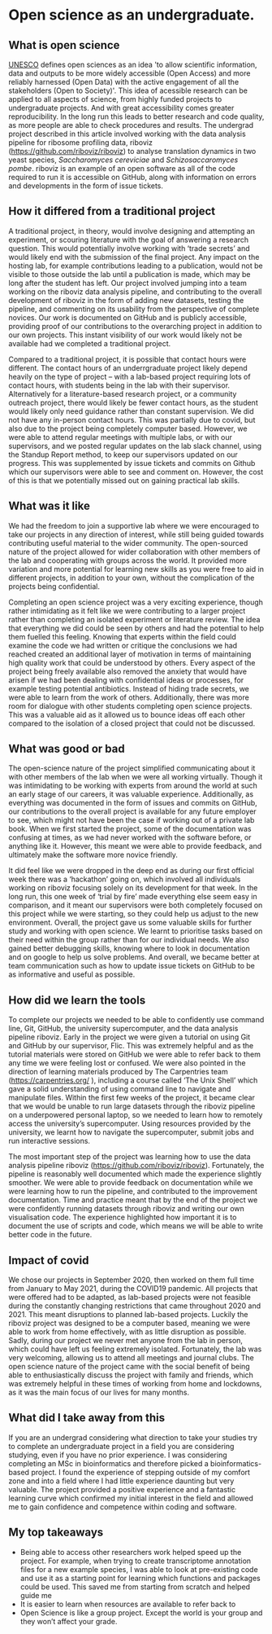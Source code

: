 # Open science as an undergraduate.

## What is open science 
[UNESCO](https://en.unesco.org/science-sustainable-future/open-science) defines open sciences as an idea 'to allow scientific information, data and outputs to be more widely accessible (Open Access) and more reliably harnessed (Open Data) with the active engagement of all the stakeholders (Open to Society)'. This idea of acessible research can be applied to all aspects of science, from highly funded projects to undergraduate projects. And with great accessibility comes greater reproducibility. In the long run this leads to better research and code quality, as more people are able to check procedures and results.  The undergrad project described in this article involved working with the data analysis pipeline for ribosome profiling data, riboviz (https://github.com/riboviz/riboviz) to analyse translation dynamics in two yeast species, _Saccharomyces cereviciae_ and _Schizosaccaromyces pombe_. riboviz is an example of an open software as all of the code required to run it is accessible on GitHub, along with information on errors and developments in the form of issue tickets.

## How it differed from a traditional project
A traditional project, in theory, would involve designing and attempting an experiment, or scouring literature with the goal of answering a research question. This would potentially involve working with ‘trade secrets’ and would likely end with the submission of the final project. Any impact on the hosting lab, for example contributions leading to a publication, would not be visible to those outside the lab until a publication is made, which may be long after the student has left. Our project involved jumping into a team working on the riboviz data analysis pipeline, and contributing to the overall development of riboviz in the form of adding new datasets, testing the pipeline, and commenting on its usability from the perspective of complete novices. Our work is documented on GitHub and is publicly accessible, providing proof of our contributions to the overarching project in addition to our own projects. This instant visibility of our work would likely not be available had we completed a traditional project. 

Compared to a traditional project, it is possible that contact hours were different. The contact hours of an underrgraduate project likely depend heavily on the type of project – with a lab-based project requiring lots of contact hours, with students being in the lab with their supervisor. Alternatively for a literature-based research project, or a community outreach project, there would likely be fewer contact hours, as the student would likely only need guidance rather than constant supervision. We did not have any in-person contact hours. This was partially due to covid, but also due to the project being completely computer based. However, we were able to attend regular meetings with multiple labs, or with our supervisors, and we posted regular updates on the lab slack channel, using the Standup Report method, to keep our supervisors updated on our progress. This was supplemented by issue tickets and commits on Github which our supervisors were able to see and comment on. However, the cost of this is that we potentially missed out on gaining practical lab skills. 

## What was it like
We had the freedom to join a supportive lab where we were encouraged to take our projects in any direction of interest, while still being guided towards contributing useful material to the wider community. The open-sourced nature of the project allowed for wider collaboration with other members of the lab and cooperating with groups across the world. It provided more variation and more potential for learning new skills as you were free to aid in different projects, in addition to your own, without the complication of the projects being confidential. 

Completing an open science project was a very exciting experience, though rather intimidating as it felt like we were contributing to a larger project rather than completing an isolated experiment or literature review. The idea that everything we did could be seen by others and had the potential to help them fuelled this feeling. Knowing that experts within the field could examine the code we had written or critique the conclusions we had reached created an additional layer of motivation in terms of maintaining high quality work that could be understood by others. Every aspect of the project being freely available also removed the anxiety that would have arisen if we had been dealing with confidential ideas or processes, for example testing potential antibiotics. Instead of hiding trade secrets, we were able to learn from the work of others. Additionally, there was more room for dialogue with other students completing open science projects. This was a valuable aid as it allowed us to bounce ideas off each other compared to the isolation of a closed project that could not be discussed. 

## What was good or bad
The open-science nature of the project simplified communicating about it with other members of the lab when we were all working virtually. Though it was intimidating to be working with experts from around the world at such an early stage of our careers, it was valuable experience. Additionally, as everything was documented in the form of issues and commits on GitHub, our contributions to the overall project is available for any future employer to see, which might not have been the case if working out of a private lab book.
When we first started the project, some of the documentation was confusing at times, as we had never worked with the software before, or anything like it. However, this meant we were able to provide feedback, and ultimately make the software more novice friendly. 

It did feel like we were dropped in the deep end as during our first official week there was a ‘hackathon’ going on, which involved all individuals working on riboviz focusing solely on its development for that week. In the long run, this one week of ‘trial by fire’ made everything else seem easy in comparison, and it meant our supervisors were both completely focused on this project while we were starting, so they could help us adjust to the new environment. 
Overall, the project gave us some valuable skills for further study and working with open science. We learnt to prioritise tasks based on their need within the group rather than for our individual needs. We also gained better debugging skills, knowing where to look in documentation and on google to help us solve problems. And overall, we became better at team communication such as how to update issue tickets on GitHub to be as informative and useful as possible.

## How did we learn the tools 
To complete our projects we needed to be able to confidently use command line, Git, GitHub, the university supercomputer, and the data analysis pipeline riboviz. Early in the project we were given a tutorial on using Git and GitHub by our supervisor, Flic. This was extremely helpful and as the tutorial materials were stored on GitHub we were able to refer back to them any time we were feeling lost or confused. We were also pointed in the direction of learning materials produced by The Carpentries team (https://carpentries.org/ ), including a course called ‘The Unix Shell’ which gave a solid understanding of using command line to navigate and manipulate files. Within the first few weeks of the project, it became clear that we would be unable to run large datasets through the riboviz pipeline on a underpowered personal laptop, so we needed to learn how to remotely access the university’s supercomputer. Using resources provided by the university, we learnt how to navigate the supercomputer, submit jobs and run interactive sessions.

The most important step of the project was learning how to use the data analysis pipeline riboviz (https://github.com/riboviz/riboviz). Fortunately, the pipeline is reasonably well documented which made the experience slightly smoother. We were able to provide feedback on documentation while we were learning how to run the pipeline, and contributed to the improvement documentation. Time and practice meant that by the end of the project we were confidently running datasets through riboviz and writing our own visualisation code. The experience highlighted how important it is to document the use of scripts and code, which means we will be able to write better code in the future. 

## Impact of covid
We chose our projects in September 2020, then worked on them full time from January to May 2021, during the COVID19 pandemic. All projects that were offered had to be adapted, as lab-based projects were not feasible during the constantly changing restrictions that came throughout 2020 and 2021. This meant disruptions to planned lab-based projects. Luckily the riboviz project was designed to be a computer based, meaning we were able to work from home effectively, with as little disruption as possible. Sadly, during our project we never met anyone from the lab in person, which could have left us feeling extremely isolated. Fortunately, the lab was very welcoming, allowing us to attend all meetings and journal clubs. The open science nature of the project came with the social benefit of being able to enthusiastically discuss the project with family and friends, which was extremely helpful in these times of working from home and lockdowns, as it was the main focus of our lives for many months.

## What did I take away from this 
If you are an undergrad considering what direction to take your studies try to complete an undergraduate project in a field you are considering studying, even if you have no prior experience. I was considering completing an MSc in bioinformatics and therefore picked a bioinformatics-based project. I found the experience of stepping outside of my comfort zone and into a field where I had little experience daunting but very valuable. The project provided a positive experience and a fantastic learning curve which confirmed my initial interest in the field and allowed me to gain confidence and competence within coding and software. 

## My top takeaways 
-	Being able to access other researchers work helped speed up the project. For example, when trying to create transcriptome annotation files for a new example species, I was able to look at pre-existing code and use it as a starting point for learning which functions and packages could be used. This saved me from starting from scratch and helped guide me
-	It is easier to learn when resources are available to refer back to
-	Open Science is like a group project. Except the world is your group and they won’t affect your grade. 
